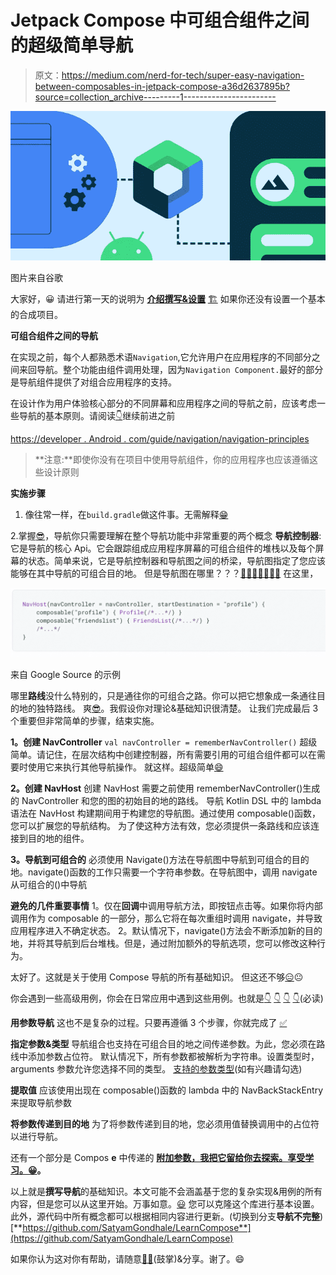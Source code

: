 # Jetpack Compose 中可组合组件之间的超级简单导航

> 原文：<https://medium.com/nerd-for-tech/super-easy-navigation-between-composables-in-jetpack-compose-a36d2637895b?source=collection_archive---------1----------------------->

![](img/fbbdc6129b1e4819ba076ca7113a2a54.png)

图片来自谷歌

大家好，😀
请进行第一天的说明为 [**介绍撰写&设置**](https://gondhalesatyam-28082.medium.com/1st-day-of-learning-jetpack-compose-db3865bc5ca4) [🏗️](https://emojipedia.org/building-construction/) 如果你还没有设置一个基本的合成项目。

**可组合组件之间的导航**

在实现之前，每个人都熟悉术语`Navigation`,它允许用户在应用程序的不同部分之间来回导航。整个功能由组件调用处理，因为`Navigation Component.`最好的部分是导航组件提供了对组合应用程序的支持。

在设计作为用户体验核心部分的不同屏幕和应用程序之间的导航之前，应该考虑一些导航的基本原则。请阅读[👇](https://emojipedia.org/backhand-index-pointing-down/)继续前进之前

[https://developer . Android . com/guide/navigation/navigation-principles](https://developer.android.com/guide/navigation/navigation-principles)

> **注意:**即使你没有在项目中使用导航组件，你的应用程序也应该遵循这些设计原则

**实施步骤**

1.  像往常一样，在`build.gradle`做这件事。无需解释[😁](https://emojipedia.org/beaming-face-with-smiling-eyes/)

2.掌握[😎](https://emojipedia.org/smiling-face-with-sunglasses/)，导航你只需要理解在整个导航功能中非常重要的两个概念
**导航控制器**:它是导航的核心 Api。它会跟踪组成应用程序屏幕的可组合组件的堆栈以及每个屏幕的状态。简单来说，它是导航控制器和导航图之间的桥梁，导航图指定了您应该能够在其中导航的可组合目的地。
但是导航图在哪里？？？[🤔🤔🤔🤔🤔🤔🤔](https://emojipedia.org/thinking-face/)
在这里，

![](img/6779282211d634283ada31111b291266.png)

来自 Google Source 的示例

哪里**路线**没什么特别的，只是通往你的可组合之路。你可以把它想象成一条通往目的地的独特路线。
爽[😎](https://emojipedia.org/smiling-face-with-sunglasses/)。我假设你对理论&基础知识很清楚。
让我们完成最后 3 个重要但非常简单的步骤，结束实施。

**1。创建 NavController** `val navController = rememberNavController()`
超级简单。请记住，在层次结构中创建控制器，所有需要引用的可组合组件都可以在需要时使用它来执行其他导航操作。
就这样。超级简单[😄](https://emojipedia.org/grinning-face-with-smiling-eyes/)

**2。创建 NavHost** 创建 NavHost 需要之前使用 rememberNavController()生成的 NavController 和您的图的初始目的地的路线。
导航 Kotlin DSL 中的 lambda 语法在 NavHost 构建期间用于构建您的导航图。通过使用 composable()函数，您可以扩展您的导航结构。
为了使这种方法有效，您必须提供一条路线和应该连接到目的地的组件。

**3。导航到可组合的** 必须使用 Navigate()方法在导航图中导航到可组合的目的地。navigate()函数的工作只需要一个字符串参数。在导航图中，调用 navigate 从可组合的()中导航

**避免的几件重要事情**
1。仅在**回调**中调用导航方法，即按钮点击等。如果你将内部调用作为 composable 的一部分，那么它将在每次重组时调用 navigate，并导致应用程序进入不确定状态。
2。默认情况下，navigate()方法会不断添加新的目的地，并将其导航到后台堆栈。但是，通过附加额外的导航选项，您可以修改这种行为。

太好了。这就是关于使用 Compose 导航的所有基础知识。
但这还不够[😑](https://emojipedia.org/expressionless-face/)😐

你会遇到一些高级用例，你会在日常应用中遇到这些用例。也就是[👇](https://emojipedia.org/backhand-index-pointing-down/) [👇](https://emojipedia.org/backhand-index-pointing-down/) [👇](https://emojipedia.org/backhand-index-pointing-down/) [👇](https://emojipedia.org/backhand-index-pointing-down/)(必读)

**用参数导航** 这也不是复杂的过程。只要再遵循 3 个步骤，你就完成了 [✅](https://emojipedia.org/check-mark-button/)

**指定参数&类型**
导航组合也支持在可组合目的地之间传递参数。为此，您必须在路线中添加参数占位符。
默认情况下，所有参数都被解析为字符串。设置类型时，arguments 参数允许您选择不同的类型。
[支持的参数类型](https://developer.android.com/guide/navigation/navigation-pass-data#supported_argument_types)(如有兴趣请勾选)

**提取值**
应该使用出现在 composable()函数的 lambda 中的 NavBackStackEntry 来提取导航参数

**将参数传递到目的地** 为了将参数传递到目的地，您必须用值替换调用中的占位符以进行导航。

还有一个部分是 Compos **e** 中传递的 [**附加参数，我把它留给你去探索。享受学习。**](https://developer.android.com/jetpack/compose/navigation#optional-args)**[😀](https://emojipedia.org/grinning-face/)。**

以上就是**撰写导航**的基础知识。本文可能不会涵盖基于您的复杂实现&用例的所有内容，但是您可以从这里开始。万事如意。[😃](https://emojipedia.org/grinning-face-with-big-eyes/)
您可以克隆这个库进行基本设置。此外，源代码中所有概念都可以根据相同内容进行更新。(切换到分支**导航不完整**)
[**https://github.com/SatyamGondhale/LearnCompose**](https://github.com/SatyamGondhale/LearnCompose)

如果你认为这对你有帮助，请随意[👏🏻](https://emojipedia.org/clapping-hands-light-skin-tone/)(鼓掌)&分享。谢了。😄